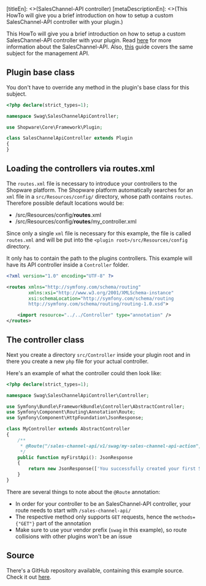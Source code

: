 [titleEn]: <>(SalesChannel-API controller)
[metaDescriptionEn]: <>(This HowTo will give you a brief introduction on how to setup a custom SalesChannel-API controller with your plugin.)

This HowTo will give you a brief introduction on how to setup a custom SalesChannel-API controller with your plugin.
Read [here](./../3-api/060-sales-channel-api.md) for more information about the SalesChannel-API.
Also, [this](./020-api-controller.md) guide covers the same subject for the management API.

## Plugin base class

You don't have to override any method in the plugin's base class for this subject.

```php
<?php declare(strict_types=1);

namespace Swag\SalesChannelApiController;

use Shopware\Core\Framework\Plugin;

class SalesChannelApiController extends Plugin
{
}
```

## Loading the controllers via routes.xml

The `routes.xml` file is necessary to introduce your controllers to the Shopware platform.
The Shopware platform automatically searches for an `xml` file in a `src/Resources/config/` directory, whose path contains `routes`.
Therefore possible default locations would be:
- <plugin-root>/src/Resources/config/**routes**.xml
- <plugin-root>/src/Resources/config/**routes**/my_controller.xml

Since only a single `xml` file is necessary for this example, the file is called `routes.xml` and will be put
into the `<plugin root>/src/Resources/config` directory.

It only has to contain the path to the plugins controllers.
This example will have its API controller inside a `Controller` folder.

```xml
<?xml version="1.0" encoding="UTF-8" ?>

<routes xmlns="http://symfony.com/schema/routing"
        xmlns:xsi="http://www.w3.org/2001/XMLSchema-instance"
        xsi:schemaLocation="http://symfony.com/schema/routing
        http://symfony.com/schema/routing/routing-1.0.xsd">

    <import resource="../../Controller" type="annotation" />
</routes>
```

## The controller class

Next you create a directory `src/Controller` inside your plugin root and in there you create a new `php` file for your actual controller.

Here's an example of what the controller could then look like:
```php
<?php declare(strict_types=1);

namespace Swag\SalesChannelApiController\Controller;

use Symfony\Bundle\FrameworkBundle\Controller\AbstractController;
use Symfony\Component\Routing\Annotation\Route;
use Symfony\Component\HttpFoundation\JsonResponse;

class MyController extends AbstractController
{
    /**
     * @Route("/sales-channel-api/v1/swag/my-sales-channel-api-action", name="sales-channel-api.action.swag.my-sales-channel-api-action", methods={"GET"})
     */
    public function myFirstApi(): JsonResponse
    {
        return new JsonResponse(['You successfully created your first SalesChannel-API controller route']);
    }
}
```

There are several things to note about the `@Route` annotation:
- In order for your controller to be an SalesChannel-API controller, your route needs to start with `/sales-channel-api/`
- The respective method only supports `GET` requests, hence the `methods={"GET"}` part of the annotation
- Make sure to use your vendor prefix (`swag` in this example), so route collisions with other plugins won't be an issue

## Source

There's a GitHub repository available, containing this example source.
Check it out [here](https://github.com/shopware/swag-docs-storefront-api-controller).
